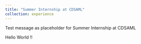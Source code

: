 ```yaml
---
title: "Summer Internship at CDSAML"
collection: experience
---
```


Test message as placeholder for Summer Internship at CDSAML

Hello World !!